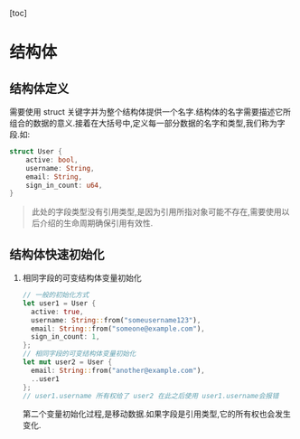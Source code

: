 [toc]
# 结构体

## 结构体定义

需要使用 struct 关键字并为整个结构体提供一个名字.结构体的名字需要描述它所组合的数据的意义.接着在大括号中,定义每一部分数据的名字和类型,我们称为字段.如:

```rust
struct User {
    active: bool,
    username: String,
    email: String,
    sign_in_count: u64,
}
```

> 此处的字段类型没有引用类型,是因为引用所指对象可能不存在,需要使用以后介绍的生命周期确保引用有效性.

## 结构体快速初始化

1. 相同字段的可变结构体变量初始化
    ```rust
    // 一般的初始化方式
    let user1 = User {
      active: true,
      username: String::from("someusername123"),
      email: String::from("someone@example.com"),
      sign_in_count: 1,
    };
    // 相同字段的可变结构体变量初始化
    let mut user2 = User {
      email: String::from("another@example.com"),
      ..user1 
    };
    // user1.username 所有权给了 user2 在此之后使用 user1.username会报错
    ```

    第二个变量初始化过程,是移动数据.如果字段是引用类型,它的所有权也会发生变化.


